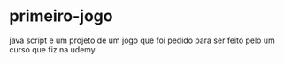 # primeiro-jogo
java script e um projeto de um jogo que foi pedido para ser feito pelo um curso que fiz na udemy 
